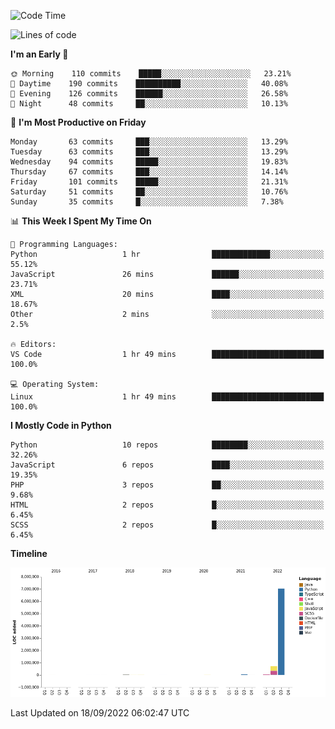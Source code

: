 <!--START_SECTION:waka-->
![Code Time](http://img.shields.io/badge/Code%20Time-1%2C823%20hrs%2025%20mins-blue)

![Lines of code](https://img.shields.io/badge/From%20Hello%20World%20I%27ve%20Written-8%20Million%20lines%20of%20code-blue)

**I'm an Early 🐤** 

```text
🌞 Morning    110 commits    █████░░░░░░░░░░░░░░░░░░░░   23.21% 
🌆 Daytime    190 commits    ██████████░░░░░░░░░░░░░░░   40.08% 
🌃 Evening    126 commits    ██████░░░░░░░░░░░░░░░░░░░   26.58% 
🌙 Night      48 commits     ██░░░░░░░░░░░░░░░░░░░░░░░   10.13%

```
📅 **I'm Most Productive on Friday** 

```text
Monday       63 commits     ███░░░░░░░░░░░░░░░░░░░░░░   13.29% 
Tuesday      63 commits     ███░░░░░░░░░░░░░░░░░░░░░░   13.29% 
Wednesday    94 commits     █████░░░░░░░░░░░░░░░░░░░░   19.83% 
Thursday     67 commits     ███░░░░░░░░░░░░░░░░░░░░░░   14.14% 
Friday       101 commits    █████░░░░░░░░░░░░░░░░░░░░   21.31% 
Saturday     51 commits     ██░░░░░░░░░░░░░░░░░░░░░░░   10.76% 
Sunday       35 commits     █░░░░░░░░░░░░░░░░░░░░░░░░   7.38%

```


📊 **This Week I Spent My Time On** 

```text
💬 Programming Languages: 
Python                   1 hr                █████████████░░░░░░░░░░░░   55.12% 
JavaScript               26 mins             ██████░░░░░░░░░░░░░░░░░░░   23.71% 
XML                      20 mins             ████░░░░░░░░░░░░░░░░░░░░░   18.67% 
Other                    2 mins              ░░░░░░░░░░░░░░░░░░░░░░░░░   2.5%

🔥 Editors: 
VS Code                  1 hr 49 mins        █████████████████████████   100.0%

💻 Operating System: 
Linux                    1 hr 49 mins        █████████████████████████   100.0%

```

**I Mostly Code in Python** 

```text
Python                   10 repos            ████████░░░░░░░░░░░░░░░░░   32.26% 
JavaScript               6 repos             ████░░░░░░░░░░░░░░░░░░░░░   19.35% 
PHP                      3 repos             ██░░░░░░░░░░░░░░░░░░░░░░░   9.68% 
HTML                     2 repos             █░░░░░░░░░░░░░░░░░░░░░░░░   6.45% 
SCSS                     2 repos             █░░░░░░░░░░░░░░░░░░░░░░░░   6.45%

```


**Timeline**

![Chart not found](https://raw.githubusercontent.com/telesoho/telesoho/master/charts/bar_graph.png) 


 Last Updated on 18/09/2022 06:02:47 UTC
<!--END_SECTION:waka-->


<!--
**telesoho/telesoho** is a ✨ _special_ ✨ repository because its `README.md` (this file) appears on your GitHub profile.

Here are some ideas to get you started:

- 🔭 I’m currently working on ...
- 🌱 I’m currently learning ...
- 👯 I’m looking to collaborate on ...
- 🤔 I’m looking for help with ...
- 💬 Ask me about ...
- 📫 How to reach me: ...
- 😄 Pronouns: ...
- ⚡ Fun fact: ...
-->
